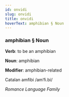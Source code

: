 ```yaml
---
id: onvidi
slug: onvidi
title: onvidi
hoverText: amphibian § Noun
---
```


### amphibian § Noun

**Verb**: to be an amphibian

**Noun**: amphibian

**Modifier**: amphibian-related

Catalan amfibi /amˈfi.bi/

*Romance Language Family*